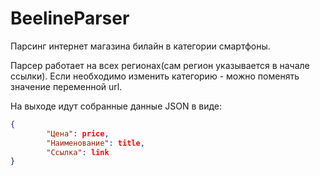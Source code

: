 # BeelineParser
Парсинг интернет магазина билайн в категории смартфоны.

Парсер работает на всех регионах(сам регион указывается в начале ссылки).
Если необходимо изменить категорию - можно поменять значение переменной url.


На выходе идут собранные данные JSON в виде:
```json
{
        "Цена": price,
        "Наименование": title,
        "Ссылка": link
}

```
